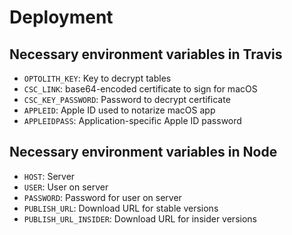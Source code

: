 # Deployment

## Necessary environment variables in Travis

- `OPTOLITH_KEY`: Key to decrypt tables
- `CSC_LINK`: base64-encoded certificate to sign for macOS
- `CSC_KEY_PASSWORD`: Password to decrypt certificate
- `APPLEID`: Apple ID used to notarize macOS app
- `APPLEIDPASS`: Application-specific Apple ID password

## Necessary environment variables in Node

- `HOST`: Server
- `USER`: User on server
- `PASSWORD`: Password for user on server
- `PUBLISH_URL`: Download URL for stable versions
- `PUBLISH_URL_INSIDER`: Download URL for insider versions
